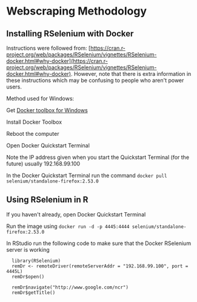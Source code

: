 # Webscraping Methodology

## Installing RSelenium with Docker

Instructions were followed from: [https://cran.r-project.org/web/packages/RSelenium/vignettes/RSelenium-docker.html#why-docker](https://cran.r-project.org/web/packages/RSelenium/vignettes/RSelenium-docker.html#why-docker). However, note that there is extra information in these instructions which may be confusing to people who aren't power users.

Method used for Windows:

Get [Docker toolbox for Windows](https://docs.docker.com/toolbox/toolbox_install_windows/)

Install Docker Toolbox

Reboot the computer

Open Docker Quickstart Terminal

Note the IP address given when you start the Quickstart Terminal (for the future) usually 192.168.99.100

In the Docker Quickstart Terminal run the command `docker pull selenium/standalone-firefox:2.53.0` 

## Using RSelenium in R

If you haven't already, open Docker Quickstart Terminal

Run the image using `docker run -d -p 4445:4444 selenium/standalone-firefox:2.53.0`

In RStudio run the following code to make sure that the Docker RSelenium server is working
```
  library(RSelenium)
  remDr <- remoteDriver(remoteServerAddr = "192.168.99.100", port = 4445L)
  remDr$open()

  remDr$navigate("http://www.google.com/ncr")
  remDr$getTitle()
```
